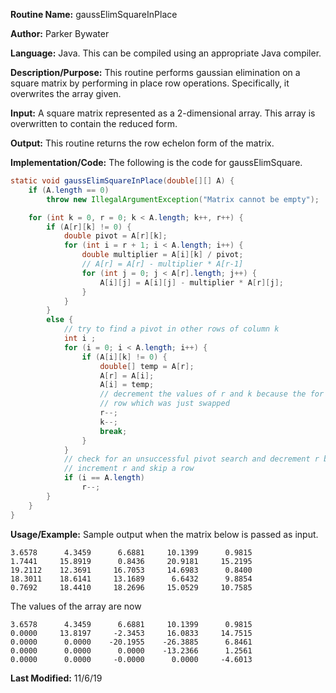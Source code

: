 **Routine Name:** gaussElimSquareInPlace 

**Author:** Parker Bywater

**Language:** Java. This can be compiled using an appropriate Java compiler. 

**Description/Purpose:** This routine performs gaussian elimination on a square matrix by performing in place row operations. 
Specifically, it overwrites the array given. 

**Input:** A square matrix represented as a 2-dimensional array. This array is overwritten to contain the reduced form.  
 
**Output:** This routine returns the row echelon form of the matrix. 

**Implementation/Code:** The following is the code for gaussElimSquare.
```java 
static void gaussElimSquareInPlace(double[][] A) {
    if (A.length == 0)
        throw new IllegalArgumentException("Matrix cannot be empty");

    for (int k = 0, r = 0; k < A.length; k++, r++) {
        if (A[r][k] != 0) {
            double pivot = A[r][k];
            for (int i = r + 1; i < A.length; i++) {
                double multiplier = A[i][k] / pivot;
                // A[r] = A[r] - multiplier * A[r-1]
                for (int j = 0; j < A[r].length; j++) {
                    A[i][j] = A[i][j] - multiplier * A[r][j];
                }
            }
        }
        else {
            // try to find a pivot in other rows of column k
            int i ;
            for (i = 0; i < A.length; i++) {
                if (A[i][k] != 0) {
                    double[] temp = A[r];
                    A[r] = A[i];
                    A[i] = temp;
                    // decrement the values of r and k because the for loop will increment them and skip the 
                    // row which was just swapped
                    r--;
                    k--;
                    break;
                }
            }
            // check for an unsuccessful pivot search and decrement r because the outer for loop will
            // increment r and skip a row
            if (i == A.length)
                r--;
        }
    }
}
```

**Usage/Example:** Sample output when the matrix below is passed as input.  
    
    3.6578	    4.3459	    6.6881	   10.1399	    0.9815	
    1.7441	   15.8919	    0.8436	   20.9181	   15.2195	
    19.2112	   12.3691	   16.7053	   14.6983	    0.8400	
    18.3011	   18.6141	   13.1689	    6.6432	    9.8854	
    0.7692	   18.4410	   18.2696	   15.0529	   10.7585
     
The values of the array are now

    3.6578	    4.3459	    6.6881	   10.1399	    0.9815	
    0.0000	   13.8197	   -2.3453	   16.0833	   14.7515	
    0.0000	    0.0000	  -20.1955	  -26.3885	    6.8461	
    0.0000	    0.0000	    0.0000	  -13.2366	    1.2561	
    0.0000	    0.0000	   -0.0000	    0.0000	   -4.6013 

**Last Modified:** 11/6/19 
